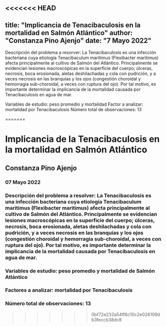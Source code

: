 <<<<<<< HEAD
---
title: "Implicancia de Tenacibaculosis en la mortalidad en Salmón Atlántico"
author: "Constanza Pino Ajenjo"
date: "7 Mayo 2022"
---

Descripción del problema a resorver: 
La Tenacibaculosis es una infección bacteriana cuya etiología Tenacibaculum maritimus (Flexibacter maritimus) afecta principalmente al cultivo de Salmón del Atlántico. Principalmente se evidencian lesiones macroscópicas
en la superficie del cuerpo; úlceras, necrosis, boca erosionada, aletas deshilachadas y cola con pudrición,
y a veces necrosis en las branquias y los ojos (congestión choroidal y hemorragia sub-choroidal, a
veces con ruptura del ojo). Por tal motivo, es importante determinar la implicancia de la mortalidad causada por Tenacibaculosis en agua de mar.

Variables de estudio: peso promedio y mortalidad 
Factor a analizar: mortalidad por Tenacibaculosis
Número total de observaciones: 13



=======
# Implicancia de la Tenacibaculosis en la mortalidad en Salmón Atlántico
## Constanza Pino Ajenjo
### 07 Mayo 2022

### Descripción del problema a resolver: La Tenacibaculosis es una infección bacteriana cuya etiología Tenacibaculum maritimus (Flexibacter maritimus) afecta principalmente al cultivo de Salmón del Atlántico. Principalmente se evidencian lesiones macroscópicas en la superficie del cuerpo; úlceras, necrosis, boca erosionada, aletas deshilachadas y cola con pudrición, y a veces necrosis en las branquias y los ojos (congestión choroidal y hemorragia sub-choroidal, a veces con ruptura del ojo). Por tal motivo, es importante determinar la implicancia de la mortalidad causada por Tenacibaculosis en agua de mar.

### Variables de estudio: peso promedio y mortalidad de Salmón Atlántico
### Factores a analizar: mortalidad por Tenacibaculosis
### Número total de observaciones: 13
>>>>>>> 0bf72e232a54ff6c10c2e026109db3feccb38dc8
